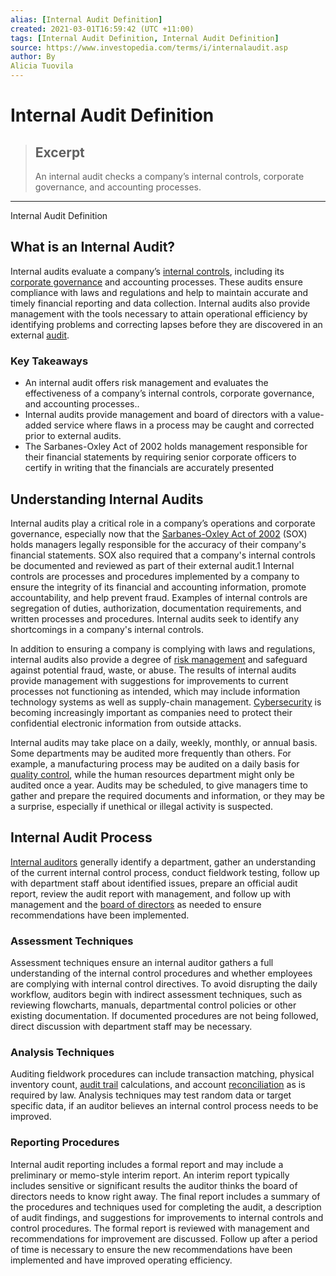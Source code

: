 ```yaml
---
alias: [Internal Audit Definition]
created: 2021-03-01T16:59:42 (UTC +11:00)
tags: [Internal Audit Definition, Internal Audit Definition]
source: https://www.investopedia.com/terms/i/internalaudit.asp
author: By
Alicia Tuovila
---
```


# Internal Audit Definition

> ## Excerpt
> An internal audit checks a company’s internal controls, corporate governance, and accounting processes.

---

Internal Audit Definition
## What is an Internal Audit?

Internal audits evaluate a company’s [internal controls](https://www.investopedia.com/terms/i/internalcontrols.asp), including its [corporate governance](https://www.investopedia.com/terms/c/corporategovernance.asp) and accounting processes. These audits ensure compliance with laws and regulations and help to maintain accurate and timely financial reporting and data collection. Internal audits also provide management with the tools necessary to attain operational efficiency by identifying problems and correcting lapses before they are discovered in an external [audit](https://www.investopedia.com/terms/a/audit.asp).

### Key Takeaways

-   An internal audit offers risk management and evaluates the effectiveness of a company’s internal controls, corporate governance, and accounting processes..
-   Internal audits provide management and board of directors with a value-added service where flaws in a process may be caught and corrected prior to external audits.
-   The Sarbanes-Oxley Act of 2002 holds management responsible for their financial statements by requiring senior corporate officers to certify in writing that the financials are accurately presented

## Understanding Internal Audits

Internal audits play a critical role in a company’s operations and corporate governance, especially now that the [Sarbanes-Oxley Act of 2002](https://www.investopedia.com/terms/s/sarbanesoxleyact.asp) (SOX) holds managers legally responsible for the accuracy of their company's financial statements. SOX also required that a company's internal controls be documented and reviewed as part of their external audit.1 Internal controls are processes and procedures implemented by a company to ensure the integrity of its financial and accounting information, promote accountability, and help prevent fraud. Examples of internal controls are segregation of duties, authorization, documentation requirements, and written processes and procedures. Internal audits seek to identify any shortcomings in a company's internal controls.

In addition to ensuring a company is complying with laws and regulations, internal audits also provide a degree of [risk management](https://www.investopedia.com/terms/r/riskmanagement.asp) and safeguard against potential fraud, waste, or abuse. The results of internal audits provide management with suggestions for improvements to current processes not functioning as intended, which may include information technology systems as well as supply-chain management. [Cybersecurity](https://www.investopedia.com/terms/c/cybersecurity.asp) is becoming increasingly important as companies need to protect their confidential electronic information from outside attacks.

Internal audits may take place on a daily, weekly, monthly, or annual basis. Some departments may be audited more frequently than others. For example, a manufacturing process may be audited on a daily basis for [quality control](https://www.investopedia.com/terms/q/quality-control.asp), while the human resources department might only be audited once a year. Audits may be scheduled, to give managers time to gather and prepare the required documents and information, or they may be a surprise, especially if unethical or illegal activity is suspected.

## Internal Audit Process

[Internal auditors](https://www.investopedia.com/terms/i/internalauditor.asp) generally identify a department, gather an understanding of the current internal control process, conduct fieldwork testing, follow up with department staff about identified issues, prepare an official audit report, review the audit report with management, and follow up with management and the [board of directors](https://www.investopedia.com/terms/b/boardofdirectors.asp) as needed to ensure recommendations have been implemented.

### Assessment Techniques

Assessment techniques ensure an internal auditor gathers a full understanding of the internal control procedures and whether employees are complying with internal control directives. To avoid disrupting the daily workflow, auditors begin with indirect assessment techniques, such as reviewing flowcharts, manuals, departmental control policies or other existing documentation. If documented procedures are not being followed, direct discussion with department staff may be necessary.

### Analysis Techniques

Auditing fieldwork procedures can include transaction matching, physical inventory count, [audit trail](https://www.investopedia.com/terms/a/audittrail.asp) calculations, and account [reconciliation](https://www.investopedia.com/terms/r/reconciliation.asp) as is required by law. Analysis techniques may test random data or target specific data, if an auditor believes an internal control process needs to be improved.

### Reporting Procedures

Internal audit reporting includes a formal report and may include a preliminary or memo-style interim report. An interim report typically includes sensitive or significant results the auditor thinks the board of directors needs to know right away. The final report includes a summary of the procedures and techniques used for completing the audit, a description of audit findings, and suggestions for improvements to internal controls and control procedures. The formal report is reviewed with management and recommendations for improvement are discussed. Follow up after a period of time is necessary to ensure the new recommendations have been implemented and have improved operating efficiency.
